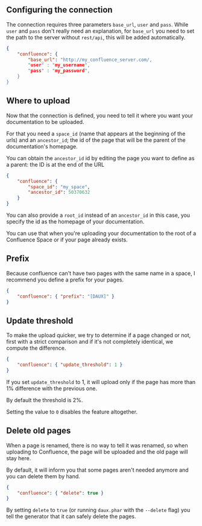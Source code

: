 ## Configuring the connection
The connection requires three parameters `base_url`, `user` and `pass`. While `user` and `pass` don't really need an explanation, for `base_url` you need to set the path to the server without `rest/api`, this will be added automatically.

```json
{
    "confluence": {
		"base_url": "http://my_confluence_server.com/,
		"user" : "my_username",
		"pass" : "my_password",
    }
}
```

## Where to upload
Now that the connection is defined, you need to tell it where you want your documentation to be uploaded.

For that you need a `space_id` (name that appears at the beginning of the urls) and an `ancestor_id`; the id of the page that will be the parent of the documentation's homepage.

You can obtain the `ancestor_id` id by editing the page you want to define as a parent: the ID is at the end of the URL

```json
{
    "confluence": {
        "space_id": "my_space",
        "ancestor_id": 50370632
    }
}
```

You can also provide a `root_id` instead of an `ancestor_id` in this case, you specify the id as the homepage of your documentation.

You can use that when you're uploading your documentation to the root of a Confluence Space or if your page already exists.

## Prefix
Because confluence can't have two pages with the same name in a space, I recommend you define a prefix for your pages.

```json
{
	"confluence": { "prefix": "[DAUX]" }
}
```

## Update threshold
To make the upload quicker, we try to determine if a page changed or not, first with a strict comparison and if it's not completely identical, we compute the difference.

```json
{
	"confluence": { "update_threshold": 1 }
}
```

If you set `update_threshold` to 1, it will upload only if the page has more than 1% difference with the previous one.

By default the threshold is 2%.

Setting the value to `0` disables the feature altogether.


## Delete old pages
When a page is renamed, there is no way to tell it was renamed, so when uploading to Confluence, the page will be uploaded and the old page will stay here.

By default, it will inform you that some pages aren't needed anymore and you can delete them by hand.

```json
{
	"confluence": { "delete": true }
}
```

By setting `delete` to `true` (or running `daux.phar` with the `--delete` flag) you tell the generator that it can safely delete the pages.
